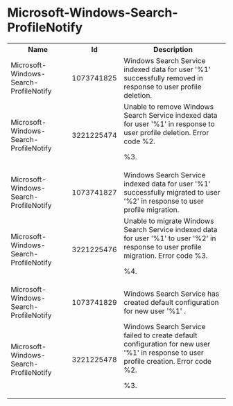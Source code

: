 # Microsoft-Windows-Search-ProfileNotify

<table>
<colgroup><col/><col/><col/></colgroup>
<tr><th>Name</th><th>Id</th><th>Description</th></tr>
<tr><td>Microsoft-Windows-Search-ProfileNotify</td><td>1073741825</td><td>Windows Search Service indexed data for user &#39;%1&#39; successfully removed in response to user profile deletion.
</td></tr>
<tr><td>Microsoft-Windows-Search-ProfileNotify</td><td>3221225474</td><td>Unable to remove Windows Search Service indexed data for user &#39;%1&#39; in response to user profile deletion.  Error code %2.

%3.</td></tr>
<tr><td>Microsoft-Windows-Search-ProfileNotify</td><td>1073741827</td><td>Windows Search Service indexed data for user &#39;%1&#39; successfully migrated to user &#39;%2&#39; in response to user profile migration.
</td></tr>
<tr><td>Microsoft-Windows-Search-ProfileNotify</td><td>3221225476</td><td>Unable to migrate Windows Search Service indexed data for user &#39;%1&#39; to user &#39;%2&#39; in response to user profile migration.  Error code %3.

%4.</td></tr>
<tr><td>Microsoft-Windows-Search-ProfileNotify</td><td>1073741829</td><td>Windows Search Service has created default configuration for new user &#39;%1&#39; .
</td></tr>
<tr><td>Microsoft-Windows-Search-ProfileNotify</td><td>3221225478</td><td>Windows Search Service failed to create default configuration for new user &#39;%1&#39; in response to user profile creation.  Error code %2.

%3.</td></tr>
</table>
